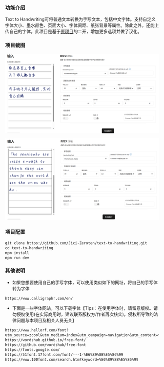 ### 功能介绍

Text to Handwriting可将普通文本转换为手写文本，包括中文字体。支持自定义字体大小、墨水颜色、页面大小、字体间距、纸张背景等属性。除此之外，还能上传自己的字体。此项目是基于[原项目](https://github.com/saurabhdaware/text-to-handwriting)的二开，增加更多选项并做了汉化。



### 项目截图

![](README/image-20230818195746245.png)

![image-20230818195643225](README/image-20230818195643225.png)



### 项目配置

```
git clone https://github.com/Jici-Zeroten/text-to-handwriting.git
cd text-to-handwriting
npm install
npm run dev
```



### 其他说明

- 如果您想要使用自己的手写字体，可以使用类似如下的网址，将自己的手写体转为字体

```
https://www.calligraphr.com/en/
```



- 下面是一些字体网站，可以下载字体【Tips：在使用字体时，请留意版权。请勿侵权使用(在实际商用时，建议联系版权方/作者再次核实)，侵权所导致的法律问题与本项目及相关人员无关】

```
https://www.hellorf.com/font?utm_source=zcool&utm_medium=index&utm_campaign=navigation&utm_content=font
https://wordshub.github.io/free-font/
https://github.com/wordshub/free-font
https://fonts.google.com/
https://51font.17font.com/font/---1-%E6%89%8B%E5%86%99
https://www.100font.com/search.htm?keyword=%E6%89%8B%E5%86%99
```

